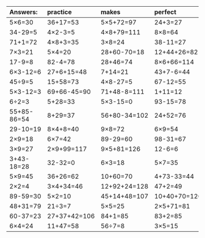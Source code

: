 | Answers: | practice | makes | perfect | ! |
| :--- | :--- | :--- | :--- | :--- |
| 5×6=30 | 36+17=53 | 5×5+72=97 | 24+3=27 | 52+16-8=60 | 
| 34-29=5 | 4×2-3=5 | 4×8+79=111 | 8×8=64 | 54÷9=6 | 
| 71+1=72 | 4×8+3=35 | 3×8=24 | 38-11=27 | 14+28=42 | 
| 7×3=21 | 5×4=20 | 28+60-70=18 | 12+44+26=82 | 2×6=12 | 
| 17-9=8 | 82-4=78 | 28+46=74 | 8×6+66=114 | 7×2+22=36 | 
| 6×3-12=6 | 27+6+15=48 | 7+14=21 | 43+7-6=44 | 14+50+7=71 | 
| 45÷9=5 | 15+58=73 | 4×8-27=5 | 67-12=55 | 7×9=63 | 
| 5×3-12=3 | 69+66-45=90 | 71+48-8=111 | 1+11=12 | 75+42+94=211 | 
| 6÷2=3 | 5+28=33 | 5×3-15=0 | 93-15=78 | 56+3=59 | 
| 55+85-86=54 | 8+29=37 | 56+80-34=102 | 24+52=76 | 38-30=8 | 
| 29-10=19 | 8×4+8=40 | 9×8=72 | 6×9=54 | 8×4=32 | 
| 2×9=18 | 6×7=42 | 89-29=60 | 98-31=67 | 70-28=42 | 
| 3×9=27 | 2×9+99=117 | 9×5+81=126 | 12-6=6 | 73-52=21 | 
| 3+43-18=28 | 32-32=0 | 6×3=18 | 5×7=35 | 6+25=31 | 
| 5×9=45 | 36+26=62 | 10+60=70 | 4+73-33=44 | 73-56=17 | 
| 2×2=4 | 3×4+34=46 | 12+92+24=128 | 47+2=49 | 3+35=38 | 
| 89-59=30 | 5×2=10 | 45+14+48=107 | 10+40+70=120 | 32+52=84 | 
| 48+31=79 | 21÷3=7 | 5×5=25 | 2×5+71=81 | 6×9-6=48 | 
| 60-37=23 | 27+37+42=106 | 84+1=85 | 83+2=85 | 5×3-3=12 | 
| 6×4=24 | 11+47=58 | 56÷7=8 | 3×5=15 | 30-19=11 | 
